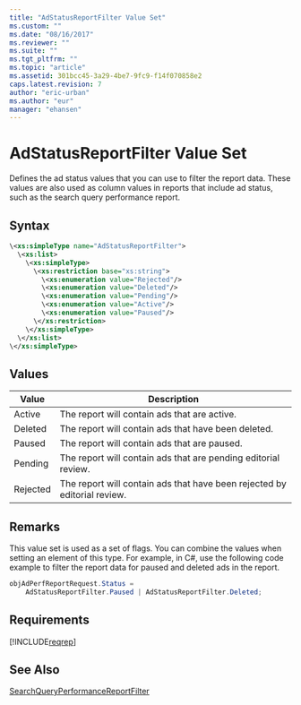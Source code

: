 ```yaml
---
title: "AdStatusReportFilter Value Set"
ms.custom: ""
ms.date: "08/16/2017"
ms.reviewer: ""
ms.suite: ""
ms.tgt_pltfrm: ""
ms.topic: "article"
ms.assetid: 301bcc45-3a29-4be7-9fc9-f14f070858e2
caps.latest.revision: 7
author: "eric-urban"
ms.author: "eur"
manager: "ehansen"
---
```

# AdStatusReportFilter Value Set
Defines the ad status values that you can use to filter the report data. These values are also used as column values in reports that include ad status, such as the search query performance report.

## Syntax

```xml
\<xs:simpleType name="AdStatusReportFilter">
  \<xs:list>
    \<xs:simpleType>
      \<xs:restriction base="xs:string">
        \<xs:enumeration value="Rejected"/>
        \<xs:enumeration value="Deleted"/>
        \<xs:enumeration value="Pending"/>
        \<xs:enumeration value="Active"/>
        \<xs:enumeration value="Paused"/>
      \</xs:restriction>
    \</xs:simpleType>
  \</xs:list>
\</xs:simpleType>
```

## Values

|Value|Description|
|---------|---------------|
|Active|The report will contain ads that are active.|
|Deleted|The report will contain ads that have been deleted.|
|Paused|The report will contain ads that are paused.|
|Pending|The report will contain ads that are pending editorial review.|
|Rejected|The report will contain ads that have been rejected by editorial review.|

## Remarks
This value set is used as a set of flags. You can combine the values when setting an element of this type. For example, in C#, use the following code example to filter the report data for paused and deleted ads in the report.

```csharp
objAdPerfReportRequest.Status = 
    AdStatusReportFilter.Paused | AdStatusReportFilter.Deleted;
```

## Requirements
[!INCLUDE[reqrep](../reporting-api/includes/reqrep.md)]
## See Also
[SearchQueryPerformanceReportFilter](../reporting-api/searchqueryperformancereportfilter-data-object.md)  

